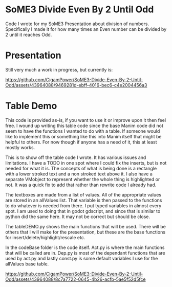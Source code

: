 # SoME3 Divide Even By 2 Until Odd
Code I wrote for my SoME3 Presentation about division of numbers. Specifically I made it for how many times an Even number can be divided by 2 until it reaches Odd.

# Presentation
Still very much a work in progress, but currently is:

https://github.com/CigamPower/SoME3-Divide-Even-By-2-Until-Odd/assets/43964088/9469281d-ebff-4016-bec6-c4e2004456a3

# Table Demo
This code is provided as-is, if you want to use it or improve upon it then feel free. I wound up writing this table code since the base Manim code did not seem to have the functions I wanted to do with a table. If someone would like to implement this or something like this into Manim itself that might be helpful to others. For now though if anyone has a need of it, this at least mostly works.

This is to show off the table code I wrote. It has various issues and limitations. I have a TODO in one spot where I could fix the inserts, but is not needed for what it is. The concepts of what is being done is a rectangle with a lower stroked text and a non stroked text above it. I also have a separate VMobject to represent whether the whole thing is highlighted or not. It was a quick fix to add that rather than rewrite code I already had.

The textboxes are made from a list of values. All of the appropriate values are stored in an allValues list. That variable is then passed to the functions to do whatever is needed from there. I put typed variables in almost every spot. I am used to doing that in godot gdscript, and since that is similar to python did the same here. It may not be correct but should be close.

The tableDEMO.py shows the main functions that will be used. There will be others that I will make for the presentation, but these are the base functions for insert/delete/highlight/rescale etc.

In the codeBase folder is the code itself. Act.py is where the main functions that will be called are in. Dep.py is most of the dependant functions that are used by act.py and lastly const.py is some default variables I use for the allValues base table.

https://github.com/CigamPower/SoME3-Divide-Even-By-2-Until-Odd/assets/43964088/8c7a7722-0645-4b26-acfb-5ae5f52d5fce
